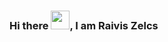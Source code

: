 ### Hi there <img src="https://github.com/MartinHeinz/MartinHeinz/blob/2c8183ecfed52696e2f657d13228c6c056385262/wave.gif" width="30px">, I am Raivis Zelcs

<!--
**Zelchs/Zelchs** is a ✨ _special_ ✨ repository because its `README.md` (this file) appears on your GitHub profile.

Here are some ideas to get you started:

- 🔭 I’m currently working on ...
- 🌱 I’m currently learning ...
- 👯 I’m looking to collaborate on ...
- 🤔 I’m looking for help with ...
- 💬 Ask me about ...
- 📫 How to reach me: ...
- 😄 Pronouns: ...
- ⚡ Fun fact: ...
-->
